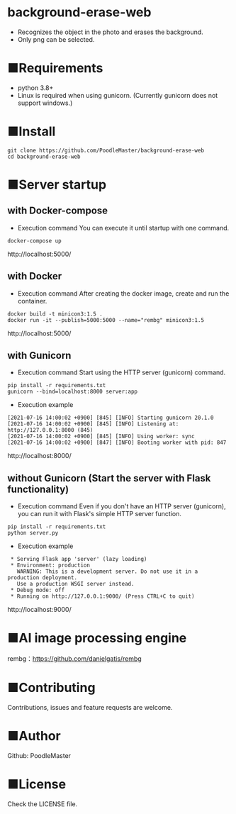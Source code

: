 # background-erase-web
- Recognizes the object in the photo and erases the background.
- Only png can be selected.

# ■Requirements
- python 3.8+
- Linux is required when using gunicorn. (Currently gunicorn does not support windows.)

# ■Install
```
git clone https://github.com/PoodleMaster/background-erase-web
cd background-erase-web
```

# ■Server startup
## with Docker-compose
- Execution command
You can execute it until startup with one command.
```
docker-compose up
```
http://localhost:5000/

## with Docker
- Execution command
After creating the docker image, create and run the container.
```
docker build -t minicon3:1.5 .
docker run -it --publish=5000:5000 --name="rembg" minicon3:1.5
```
http://localhost:5000/

## with Gunicorn
- Execution command
Start using the HTTP server (gunicorn) command.
```
pip install -r requirements.txt
gunicorn --bind=localhost:8000 server:app
```

- Execution example
```
[2021-07-16 14:00:02 +0900] [845] [INFO] Starting gunicorn 20.1.0
[2021-07-16 14:00:02 +0900] [845] [INFO] Listening at: http://127.0.0.1:8000 (845)
[2021-07-16 14:00:02 +0900] [845] [INFO] Using worker: sync
[2021-07-16 14:00:02 +0900] [847] [INFO] Booting worker with pid: 847
```
http://localhost:8000/

## without Gunicorn (Start the server with Flask functionality)
- Execution command
Even if you don't have an HTTP server (gunicorn), you can run it with Flask's simple HTTP server function.
```
pip install -r requirements.txt
python server.py
```

- Execution example
``` 
 * Serving Flask app 'server' (lazy loading)
 * Environment: production
   WARNING: This is a development server. Do not use it in a production deployment.
   Use a production WSGI server instead.
 * Debug mode: off
 * Running on http://127.0.0.1:9000/ (Press CTRL+C to quit)
 ```
http://localhost:9000/

# ■AI image processing engine
rembg：https://github.com/danielgatis/rembg

# ■Contributing
Contributions, issues and feature requests are welcome.

# ■Author
Github: PoodleMaster

# ■License
Check the LICENSE file.
